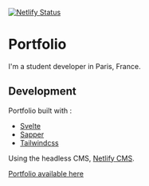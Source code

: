 [![Netlify Status](https://api.netlify.com/api/v1/badges/704cdd0b-58a8-49fb-953b-dabd43477de4/deploy-status)](https://app.netlify.com/sites/etienne-dayre/deploys)

# Portfolio

I'm a student developer in Paris, France.

## Development 
Portfolio built with :

- [Svelte](https://svelte.dev/tutorial/basics)
- [Sapper](https://sapper.svelte.dev/docs)
- [Tailwindcss](https://tailwindcss.com/docs)

Using the headless CMS, [Netlify CMS](https://www.netlifycms.org/docs).

[Portfolio available here](https://etienne-dayre.fr)
